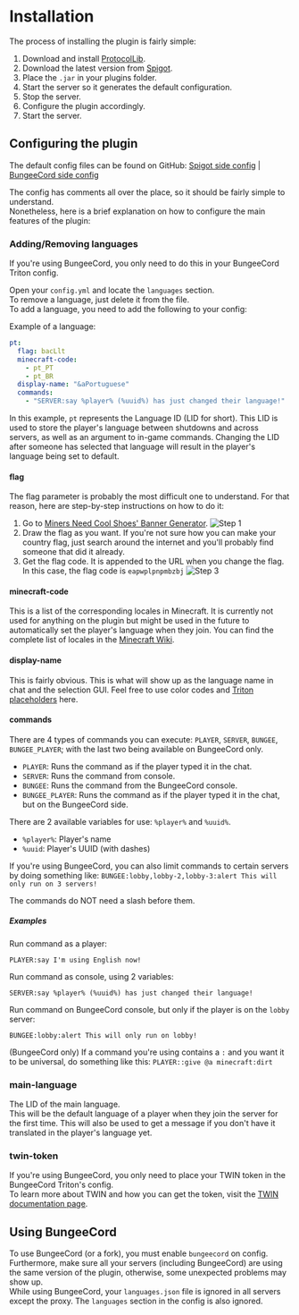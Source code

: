 # Installation

The process of installing the plugin is fairly simple:

1. Download and install [ProtocolLib](https://www.spigotmc.org/resources/protocollib.1997/).
2. Download the latest version from [Spigot](/spigot).
3. Place the `.jar` in your plugins folder.
4. Start the server so it generates the default configuration.
5. Stop the server.
6. Configure the plugin accordingly.
7. Start the server.

## Configuring the plugin

The default config files can be found on GitHub: [Spigot side config](/github_config) | [BungeeCord side config](/github_config_bungee)

The config has comments all over the place, so it should be fairly simple to understand.  
Nonetheless, here is a brief explanation on how to configure the main features of the plugin:

### Adding/Removing languages

<div class="warning">If you're using BungeeCord, you only need to do this in your BungeeCord Triton config.</div>

Open your `config.yml` and locate the `languages` section.  
To remove a language, just delete it from the file.  
To add a language, you need to add the following to your config:

Example of a language:

```yaml
pt:
  flag: bacLlt
  minecraft-code:
    - pt_PT
    - pt_BR
  display-name: "&aPortuguese"
  commands:
    - "SERVER:say %player% (%uuid%) has just changed their language!"
```

In this example, `pt` represents the Language ID (LID for short). This LID is used to store the player's language between shutdowns and across servers, as well as an argument to in-game commands. Changing the LID after someone has selected that language will result in the player's language being set to default.

#### flag

The flag parameter is probably the most difficult one to understand. For that reason, here are step-by-step instructions on how to do it:

1. Go to [Miners Need Cool Shoes' Banner Generator](https://www.needcoolshoes.com/banner).
   ![Step 1](/documentation/images/installation-flags1.png)
2. Draw the flag as you want. If you're not sure how you can make your country flag, just search around the internet and you'll probably find someone that did it already.
3. Get the flag code. It is appended to the URL when you change the flag. In this case, the flag code is `eapwplpnpmbzbj`
   ![Step 3](/documentation/images/installation-flags2.png)

#### minecraft-code

This is a list of the corresponding locales in Minecraft. It is currently not used for anything on the plugin but might be used in the future to automatically set the player's language when they join. You can find the complete list of locales in the [Minecraft Wiki](https://minecraft.gamepedia.com/Language).

#### display-name

This is fairly obvious. This is what will show up as the language name in chat and the selection GUI. Feel free to use color codes and [Triton placeholders](/docs/placeholders) here.

#### commands

There are 4 types of commands you can execute: `PLAYER`, `SERVER`, `BUNGEE`, `BUNGEE_PLAYER`; with the last two being available on BungeeCord only.

- `PLAYER`: Runs the command as if the player typed it in the chat.
- `SERVER`: Runs the command from console.
- `BUNGEE`: Runs the command from the BungeeCord console.
- `BUNGEE_PLAYER`: Runs the command as if the player typed it in the chat, but on the BungeeCord side.

There are 2 available variables for use: `%player%` and `%uuid%`.

- `%player%`: Player's name
- `%uuid`: Player's UUID (with dashes)

If you're using BungeeCord, you can also limit commands to certain servers by doing something like:
`BUNGEE:lobby,lobby-2,lobby-3:alert This will only run on 3 servers!`

The commands do NOT need a slash before them.

##### Examples

Run command as a player:

```
PLAYER:say I'm using English now!
```

Run command as console, using 2 variables:

```
SERVER:say %player% (%uuid%) has just changed their language!
```

Run command on BungeeCord console, but only if the player is on the `lobby` server:

```
BUNGEE:lobby:alert This will only run on lobby!
```

<div class="warning">(BungeeCord only) If a command you're using contains a <code>:</code> and you want it to be universal, do something like this:
<code>PLAYER::give @a minecraft:dirt</code></div>

### main-language

The LID of the main language.  
This will be the default language of a player when they join the server for the first time. This will also be used to get a message if you don't have it translated in the player's language yet.

### twin-token

If you're using BungeeCord, you only need to place your TWIN token in the BungeeCord Triton's config.  
To learn more about TWIN and how you can get the token, visit the [TWIN documentation page](/docs/twin).

## Using BungeeCord

To use BungeeCord (or a fork), you must enable `bungeecord` on config. Furthermore, make sure all your servers (including BungeeCord) are using the same version of the plugin, otherwise, some unexpected problems may show up.  
While using BungeeCord, your `languages.json` file is ignored in all servers except the proxy. The `languages` section in the config is also ignored.
